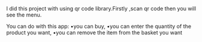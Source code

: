 I did this project with using qr code library.Firstly ,scan qr code then you will see the menu.

You can do with this app: •you can buy, •you can enter the quantity of the product you want, •you can remove the item from the basket you want
